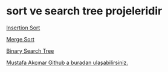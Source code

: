 # sort ve search tree projeleridir #

[Insertion Sort](sort.md)

[Merge Sort](merge.md)

[Binary Search Tree](binary-tree.md)


[Mustafa Akçınar Github a buradan ulaşabilirsiniz.](https://github.com/mustafaakcinar)